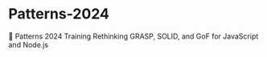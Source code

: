 # Patterns-2024
🚀 Patterns 2024 Training
Rethinking GRASP, SOLID, and GoF for JavaScript and Node.js
